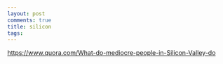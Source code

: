 ```yaml
---
layout: post
comments: true
title: silicon
tags: 
---
```

https://www.quora.com/What-do-mediocre-people-in-Silicon-Valley-do


